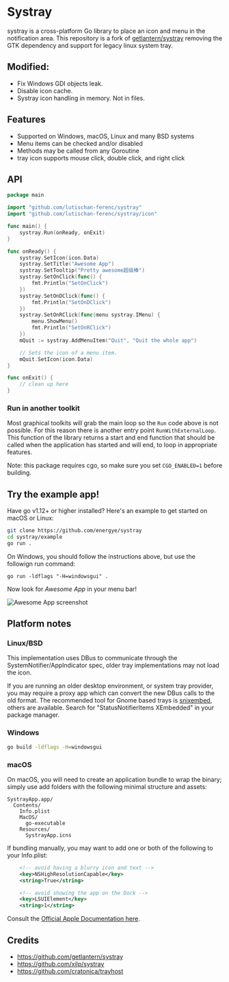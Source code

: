 # Systray

systray is a cross-platform Go library to place an icon and menu in the notification area.
This repository is a fork of [getlantern/systray](https://github.com/getlantern/systray)
removing the GTK dependency and support for legacy linux system tray.

## Modified:
- Fix Windows GDI objects leak.
- Disable icon cache.
- Systray icon handling in memory. Not in files.

## Features

* Supported on Windows, macOS, Linux and many BSD systems
* Menu items can be checked and/or disabled
* Methods may be called from any Goroutine
* tray icon supports mouse click, double click, and right click

## API

```go
package main

import "github.com/lutischan-ferenc/systray"
import "github.com/lutischan-ferenc/systray/icon"

func main() {
	systray.Run(onReady, onExit)
}

func onReady() {
	systray.SetIcon(icon.Data)
	systray.SetTitle("Awesome App")
	systray.SetTooltip("Pretty awesome超级棒")
	systray.SetOnClick(func() {
		fmt.Println("SetOnClick")
	})
	systray.SetOnDClick(func() {
		fmt.Println("SetOnDClick")
	})
	systray.SetOnRClick(func(menu systray.IMenu) {
		menu.ShowMenu()
		fmt.Println("SetOnRClick")
	})
	mQuit := systray.AddMenuItem("Quit", "Quit the whole app")

	// Sets the icon of a menu item.
	mQuit.SetIcon(icon.Data)
}

func onExit() {
	// clean up here
}
```

### Run in another toolkit

Most graphical toolkits will grab the main loop so the `Run` code above is not possible.
For this reason there is another entry point `RunWithExternalLoop`.
This function of the library returns a start and end function that should be called
when the application has started and will end, to loop in appropriate features.

Note: this package requires cgo, so make sure you set `CGO_ENABLED=1` before building.

## Try the example app!

Have go v1.12+ or higher installed? Here's an example to get started on macOS or Linux:

```sh
git clone https://github.com/energye/systray
cd systray/example
go run .
```

On Windows, you should follow the instructions above, but use the followign run command:

```
go run -ldflags "-H=windowsgui" .
```

Now look for *Awesome App* in your menu bar!

![Awesome App screenshot](example/demo.png)

## Platform notes

### Linux/BSD

This implementation uses DBus to communicate through the SystemNotifier/AppIndicator spec, older tray implementations may not load the icon.

If you are running an older desktop environment, or system tray provider, you may require a proxy app which can convert the new DBus calls to the old format.
The recommended tool for Gnome based trays is [snixembed](https://git.sr.ht/~steef/snixembed), others are available.
Search for "StatusNotifierItems XEmbedded" in your package manager.

### Windows

```sh
go build -ldflags -H=windowsgui
```

### macOS

On macOS, you will need to create an application bundle to wrap the binary; simply use add folders with the following minimal structure and assets:

```
SystrayApp.app/
  Contents/
    Info.plist
    MacOS/
      go-executable
    Resources/
      SystrayApp.icns
```

If bundling manually, you may want to add one or both of the following to your Info.plist:

```xml
	<!-- avoid having a blurry icon and text -->
	<key>NSHighResolutionCapable</key>
	<string>True</string>

	<!-- avoid showing the app on the Dock -->
	<key>LSUIElement</key>
	<string>1</string>
```

Consult the [Official Apple Documentation here](https://developer.apple.com/library/archive/documentation/CoreFoundation/Conceptual/CFBundles/BundleTypes/BundleTypes.html#//apple_ref/doc/uid/10000123i-CH101-SW1).

## Credits

- https://github.com/getlantern/systray
- https://github.com/xilp/systray
- https://github.com/cratonica/trayhost
